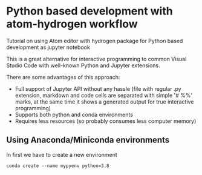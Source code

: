 # Python based development with atom-hydrogen workflow
Tutorial on using Atom editor with hydrogen package for Python based development as jupyter notebook

This is a great alternative for interactive programming to common Visual Studio Code with well-known Python and Jupyter extensions.

There are some advantages of this approach:

- Full support of Jupyter API without any hassle (file with regular .py extension, markdown and code cells are separated with simple '# %%' marks, at the same time it shows a generated output for true interactive programming)
- Supports both python and conda environments
- Requires less resources (so probably consumes less computer memory)

## Using Anaconda/Miniconda environments

In first we have to create a new environment

```
conda create --name mypyenv python=3.8
```


